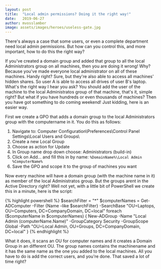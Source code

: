 ```yaml
---
layout: post
title:  "Local admin permissions? Doing it the right way!"
date:   2019-06-27
author: mvosslamber
image: assets/images/heroes/useless-gate.jpg
---
```

There's always a case that some users, or even a complete department need local admin permissions. But how can you control this, and more important, how to do this the right way?

If you've created a domain group and added that group to all the local Administrators group on all machines, then you are doing it wrong! Why? Because you've made everyone local administrator on all of these machines. Handy right? Sure, but they're also able to access all machines' hidden shares. So user A is able to access all drives of user B's laptop. What's the right way I hear you ask? You should add the user of the machine to the local Administratos group of that machine, that's it, simple right? But what if you have hundreds or even thousands of machines? Then you have got something to do coming weekend! Just kidding, here is an easier way.

First we create a GPO that adds a domain group to the local Administrators group with the computername in it. You do this as follows:

1. Navigate to: Computer Configuration\Preferences\Control Panel Settings\Local Users and Groups\
2. Create a new Local Group
3. Choose as action for Update
4. In Group name drop down choose: Administrators (build-in)
5. Click on Add... and fill this in by name: ```%DomainName%\Local Admin %ComputerName%```
6. Save the GPO and scope it to the group of machines you want

Now every machine will have a domain group (with the machine name in it) as member of the local Administratos group. But the groups arent in the Active Directory right? Well not yet, with a little bit of PowerShell we create this in a minute, here is the script:

{% highlight powershell %}
$searchFilter = "*"
$computerNames = Get-ADComputer -Filter {Name -like $searchFilter} -SearchBase "OU=Laptops, OU=Computers, DC=CompanyDomain, DC=local"
foreach ($computerName in $computerNames) {
    New-ADGroup -Name "Local Admin $($computerName.Name)" -GroupCategory Security -GroupScope Global -Path "OU=Local Admin, OU=Groups, DC=CompanyDomain, DC=local"
    }
{% endhighlight %}

What it does, it scans an OU for computer names and it creates a Domain Group in an different OU. The group names contains the machinename and it has the same name as the one you added to the local machines. All you have to do is add the correct users, and you're done. That saved a lot of time right?